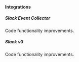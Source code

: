 #### Integrations

##### Slack Event Collector
Code functionality improvements.

##### Slack v3
Code functionality improvements.
